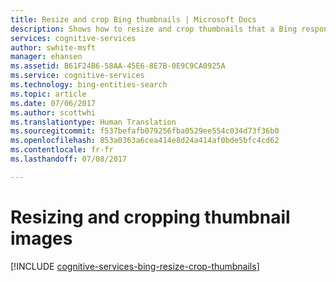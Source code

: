 ```yaml
---
title: Resize and crop Bing thumbnails | Microsoft Docs
description: Shows how to resize and crop thumbnails that a Bing response returns.
services: cognitive-services
author: swhite-msft
manager: ehansen
ms.assetid: B61F24B6-58AA-45E6-8E7B-0E9C9CA0925A
ms.service: cognitive-services
ms.technology: bing-entities-search
ms.topic: article
ms.date: 07/06/2017
ms.author: scottwhi
ms.translationtype: Human Translation
ms.sourcegitcommit: f537befafb079256fba0529ee554c034d73f36b0
ms.openlocfilehash: 853a0363a6cea414e8d24a414af0bde5bfc4cd62
ms.contentlocale: fr-fr
ms.lasthandoff: 07/08/2017

---
```


# <a name="resizing-and-cropping-thumbnail-images"></a>Resizing and cropping thumbnail images

[!INCLUDE [cognitive-services-bing-resize-crop-thumbnails](../../../includes/cognitive-services-bing-resize-crop-thumbnails.md)]
